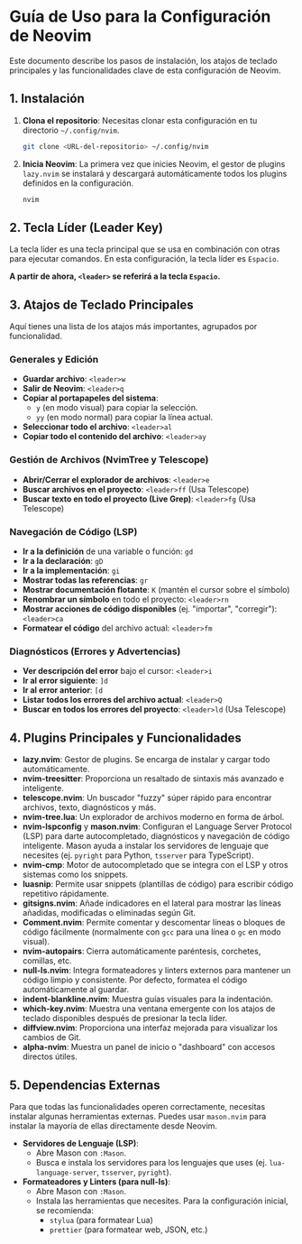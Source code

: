 # Guía de Uso para la Configuración de Neovim

Este documento describe los pasos de instalación, los atajos de teclado principales y las funcionalidades clave de esta configuración de Neovim.

## 1. Instalación

1.  **Clona el repositorio**:
    Necesitas clonar esta configuración en tu directorio `~/.config/nvim`.
    ```bash
    git clone <URL-del-repositorio> ~/.config/nvim
    ```

2.  **Inicia Neovim**:
    La primera vez que inicies Neovim, el gestor de plugins `lazy.nvim` se instalará y descargará automáticamente todos los plugins definidos en la configuración.
    ```bash
    nvim
    ```

## 2. Tecla Líder (Leader Key)

La tecla líder es una tecla principal que se usa en combinación con otras para ejecutar comandos. En esta configuración, la tecla líder es `Espacio`.

**A partir de ahora, `<leader>` se referirá a la tecla `Espacio`.**

## 3. Atajos de Teclado Principales

Aquí tienes una lista de los atajos más importantes, agrupados por funcionalidad.

### Generales y Edición
- **Guardar archivo**: `<leader>w`
- **Salir de Neovim**: `<leader>q`
- **Copiar al portapapeles del sistema**:
  - `y` (en modo visual) para copiar la selección.
  - `yy` (en modo normal) para copiar la línea actual.
- **Seleccionar todo el archivo**: `<leader>al`
- **Copiar todo el contenido del archivo**: `<leader>ay`

### Gestión de Archivos (NvimTree y Telescope)
- **Abrir/Cerrar el explorador de archivos**: `<leader>e`
- **Buscar archivos en el proyecto**: `<leader>ff` (Usa Telescope)
- **Buscar texto en todo el proyecto (Live Grep)**: `<leader>fg` (Usa Telescope)

### Navegación de Código (LSP)
- **Ir a la definición** de una variable o función: `gd`
- **Ir a la declaración**: `gD`
- **Ir a la implementación**: `gi`
- **Mostrar todas las referencias**: `gr`
- **Mostrar documentación flotante**: `K` (mantén el cursor sobre el símbolo)
- **Renombrar un símbolo** en todo el proyecto: `<leader>rn`
- **Mostrar acciones de código disponibles** (ej. "importar", "corregir"): `<leader>ca`
- **Formatear el código** del archivo actual: `<leader>fm`

### Diagnósticos (Errores y Advertencias)
- **Ver descripción del error** bajo el cursor: `<leader>i`
- **Ir al error siguiente**: `]d`
- **Ir al error anterior**: `[d`
- **Listar todos los errores del archivo actual**: `<leader>Q`
- **Buscar en todos los errores del proyecto**: `<leader>ld` (Usa Telescope)

## 4. Plugins Principales y Funcionalidades

- **lazy.nvim**: Gestor de plugins. Se encarga de instalar y cargar todo automáticamente.
- **nvim-treesitter**: Proporciona un resaltado de sintaxis más avanzado e inteligente.
- **telescope.nvim**: Un buscador "fuzzy" súper rápido para encontrar archivos, texto, diagnósticos y más.
- **nvim-tree.lua**: Un explorador de archivos moderno en forma de árbol.
- **nvim-lspconfig** y **mason.nvim**: Configuran el Language Server Protocol (LSP) para darte autocompletado, diagnósticos y navegación de código inteligente. Mason ayuda a instalar los servidores de lenguaje que necesites (ej. `pyright` para Python, `tsserver` para TypeScript).
- **nvim-cmp**: Motor de autocompletado que se integra con el LSP y otros sistemas como los snippets.
- **luasnip**: Permite usar snippets (plantillas de código) para escribir código repetitivo rápidamente.
- **gitsigns.nvim**: Añade indicadores en el lateral para mostrar las líneas añadidas, modificadas o eliminadas según Git.
- **Comment.nvim**: Permite comentar y descomentar líneas o bloques de código fácilmente (normalmente con `gcc` para una línea o `gc` en modo visual).
- **nvim-autopairs**: Cierra automáticamente paréntesis, corchetes, comillas, etc.
- **null-ls.nvim**: Integra formateadores y linters externos para mantener un código limpio y consistente. Por defecto, formatea el código automáticamente al guardar.
- **indent-blankline.nvim**: Muestra guías visuales para la indentación.
- **which-key.nvim**: Muestra una ventana emergente con los atajos de teclado disponibles después de presionar la tecla líder.
- **diffview.nvim**: Proporciona una interfaz mejorada para visualizar los cambios de Git.
- **alpha-nvim**: Muestra un panel de inicio o "dashboard" con accesos directos útiles.

## 5. Dependencias Externas

Para que todas las funcionalidades operen correctamente, necesitas instalar algunas herramientas externas. Puedes usar `mason.nvim` para instalar la mayoría de ellas directamente desde Neovim.

- **Servidores de Lenguaje (LSP)**:
  - Abre Mason con `:Mason`.
  - Busca e instala los servidores para los lenguajes que uses (ej. `lua-language-server`, `tsserver`, `pyright`).
- **Formateadores y Linters (para null-ls)**:
  - Abre Mason con `:Mason`.
  - Instala las herramientas que necesites. Para la configuración inicial, se recomienda:
    - `stylua` (para formatear Lua)
    - `prettier` (para formatear web, JSON, etc.)
